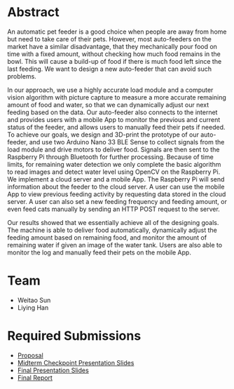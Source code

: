 # Abstract

An automatic pet feeder is a good choice when people are away from home but need to take care of their pets. However, most auto-feeders on the market have a similar disadvantage, that they mechanically pour food on time with a fixed amount, without checking how much food remains in the bowl. This will cause a build-up of food if there is much food left since the last feeding. We want to design a new auto-feeder that can avoid such problems. 

In our approach, we use a highly accurate load module and a computer vision algorithm with picture capture to measure a more accurate remaining amount of food and water, so that we can dynamically adjust our next feeding based on the data. Our auto-feeder also connects to the internet and provides users with a mobile App to monitor the previous and current status of the feeder, and allows users to manually feed their pets if needed. To achieve our goals, we design and 3D-print the prototype of our auto-feeder, and use two Arduino Nano 33 BLE Sense to collect signals from the load module and drive motors to deliver food. Signals are then sent to the Raspberry Pi through Bluetooth for further processing. Because of time limits, for remaining water detection we only complete the basic algorithm to read images and detect water level using OpenCV on the Raspberry Pi. We implement a cloud server and a mobile App. The Raspberry Pi will send information about the feeder to the cloud server. A user can use the mobile App to view previous feeding activity by requesting data stored in the cloud server. A user can also set a new feeding frequency and feeding amount, or even feed cats manually by sending an HTTP POST request to the server. 

Our results showed that we essentially achieve all of the designing goals. The machine is able to deliver food automatically, dynamically adjust the feeding amount based on remaining food, and monitor the amount of remaining water if given an image of the water tank. Users are also able to monitor the log and manually feed their pets on the mobile App.

# Team

* Weitao Sun
* Liying Han

# Required Submissions

* [Proposal](proposal)
* [Midterm Checkpoint Presentation Slides](http://)
* [Final Presentation Slides](http://)
* [Final Report](report)
